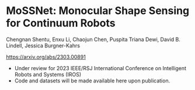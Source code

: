 # MoSSNet: Monocular Shape Sensing for Continuum Robots

Chengnan Shentu, Enxu Li, Chaojun Chen, Puspita Triana Dewi, David B. Lindell, Jessica Burgner-Kahrs

https://arxiv.org/abs/2303.00891

- Under review for 2023 IEEE/RSJ International Conference on Intelligent Robots and Systems (IROS)
- Code and datasets will be made available here upon publication.
